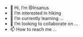 - 👋 Hi, I’m @Insanus
- 👀 I’m interested in hiking 
- 🌱 I’m currently learning ...
- 💞️ I’m looking to collaborate on ...
- 📫 How to reach me ...

<!---
Pasha176/Pasha176 is a ✨ special ✨ repository because its `README.md` (this file) appears on your GitHub profile.
You can click the Preview link to take a look at your changes.
--->
